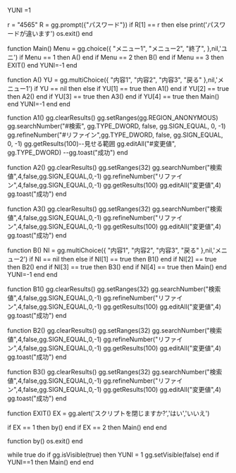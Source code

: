 YUNI =1


r = "4565"
R = gg.prompt({"パスワード"})
if R[1] == r then
else
print('パスワードが違います')
os.exit()
end



function Main()
Menu = gg.choice({ 
"メニュー1",
"メニュー2",
"終了",
},nil,'ユニ')
if Menu == 1 then A() end
if Menu == 2 then B() end
if Menu == 3 then EXIT() end
YUNI=-1
end

function A()
YU = gg.multiChoice({
"内容1",
"内容2",
"内容3",
"戻る"
},nil,'メニュー1')
if YU == nil then
else
if YU[1] == true then A1() end
if YU[2] == true then A2() end
if YU[3] == true then A3() end
if YU[4] == true then Main() end
YUNI=-1
end
end

function A1()
gg.clearResults() 
gg.setRanges(gg.REGION_ANONYMOUS) 
gg.searchNumber("#検索", gg.TYPE_DWORD, false, gg.SIGN_EQUAL, 0, -1) 
gg.refineNumber("#リファイン",gg.TYPE_DWORD, false, gg.SIGN_EQUAL, 0, -1)
gg.getResults(100)--見せる範囲
gg.editAll("#変更値", gg.TYPE_DWORD)
--gg.toast("成功")
end

function A2()
gg.clearResults()
gg.setRanges(32)
gg.searchNumber("検索値",4,false,gg.SIGN_EQUAL,0,-1)
gg.refineNumber("リファイン",4,false,gg.SIGN_EQUAL,0,-1)
gg.getResults(100)
gg.editAll("変更値",4)
gg.toast("成功")
end

function A3()
gg.clearResults()
gg.setRanges(32)
gg.searchNumber("検索値",4,false,gg.SIGN_EQUAL,0,-1)
gg.refineNumber("リファイン",4,false,gg.SIGN_EQUAL,0,-1)
gg.getResults(100)
gg.editAll("変更値",4)
gg.toast("成功")
end


function B()
NI = gg.multiChoice({ 
"内容1",
"内容2",
"内容3",
"戻る"
},nil,'メニュー2')
if NI == nil then
else
if NI[1] == true then B1() end
if NI[2] == true then B2() end
if NI[3] == true then B3() end
if NI[4] == true then Main() end
YUNI=-1
end
end

function B1()
gg.clearResults()
gg.setRanges(32)
gg.searchNumber("検索値",4,false,gg.SIGN_EQUAL,0,-1)
gg.refineNumber("リファイン",4,false,gg.SIGN_EQUAL,0,-1)
gg.getResults(100)
gg.editAll("変更値",4)
gg.toast("成功")
end

function B2()
gg.clearResults()
gg.setRanges(32)
gg.searchNumber("検索値",4,false,gg.SIGN_EQUAL,0,-1)
gg.refineNumber("リファイン",4,false,gg.SIGN_EQUAL,0,-1)
gg.getResults(100)
gg.editAll("変更値",4)
gg.toast("成功")
end

function B3()
gg.clearResults()
gg.setRanges(32)
gg.searchNumber("検索値",4,false,gg.SIGN_EQUAL,0,-1)
gg.refineNumber("リファイン",4,false,gg.SIGN_EQUAL,0,-1)
gg.getResults(100)
gg.editAll("変更値",4)
gg.toast("成功")
end

function EXIT()
EX = gg.alert('スクリプトを閉じますか?','はい','いいえ')

if EX == 1 then by() end
if EX == 2 then Main() end
end

function by()
os.exit()
end


while true   do
if gg.isVisible(true) then
YUNI = 1
gg.setVisible(false)
end
if YUNI==1 then Main() end
end
